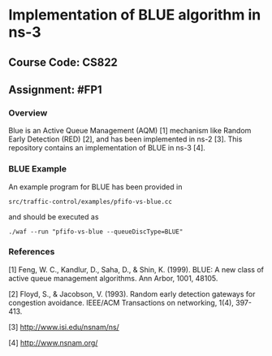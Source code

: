 # Implementation of BLUE algorithm in ns-3

## Course Code: CS822

## Assignment: #FP1

### Overview

Blue is an Active Queue Management (AQM) [1] mechanism like Random Early Detection (RED) [2], and has been implemented in ns-2 [3]. This repository contains an implementation of BLUE in ns-3 [4].

### BLUE Example

An example program for BLUE has been provided in

`src/traffic-control/examples/pfifo-vs-blue.cc`

and should be executed as

`./waf --run "pfifo-vs-blue --queueDiscType=BLUE"`

### References

[1] Feng, W. C., Kandlur, D., Saha, D., & Shin, K. (1999). BLUE: A new class of active queue management algorithms. Ann Arbor, 1001, 48105.

[2] Floyd, S., & Jacobson, V. (1993). Random early detection gateways for congestion avoidance. IEEE/ACM Transactions on networking, 1(4), 397-413.

[3] http://www.isi.edu/nsnam/ns/

[4] http://www.nsnam.org/
